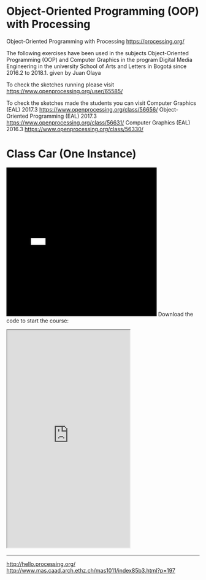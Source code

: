 # Object-Oriented Programming (OOP) with Processing
Object-Oriented Programming with Processing
https://processing.org/

The following exercises have been used in the subjects Object-Oriented Programming (OOP) and Computer Graphics in the program Digital Media Engineering in the university School of Arts and Letters in Bogotá since 2016.2 to 2018.1. given by Juan Olaya 

To check the sketches running please visit https://www.openprocessing.org/user/65585/

To check the sketches made the students you can visit
Computer Graphics (EAL) 2017.3
https://www.openprocessing.org/class/56656/
Object-Oriented Programming (EAL) 2017.3
https://www.openprocessing.org/class/56631/
Computer Graphics (EAL) 2016.3
https://www.openprocessing.org/class/56330/

# Class Car (One Instance)
![](Sketches/[Gif]/Exercise1.gif)
Download the code to start the course:


<iframe src="https://www.openprocessing.org/sketch/492859/embed/" width="320" height="568"></iframe>




****************
http://hello.processing.org/
http://www.mas.caad.arch.ethz.ch/mas1011/index85b3.html?p=197
